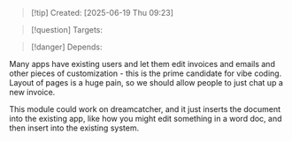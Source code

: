 
>[!tip] Created: [2025-06-19 Thu 09:23]

>[!question] Targets: 

>[!danger] Depends: 

Many apps have existing users and let them edit invoices and emails and other pieces of customization - this is the prime candidate for vibe coding.  Layout of pages is a huge pain, so we should allow people to just chat up a new invoice.

This module could work on dreamcatcher, and it just inserts the document into the existing app, like how you might edit something in a word doc, and then insert into the existing system.